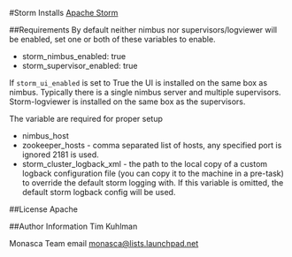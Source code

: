 #Storm
Installs [Apache Storm](http://storm.incubator.apache.org/)

##Requirements
By default neither nimbus nor supervisors/logviewer will be enabled, set one or both of these variables to enable.
- storm_nimbus_enabled: true
- storm_supervisor_enabled: true

If `storm_ui_enabled` is set to True the UI is installed on the same box as nimbus. Typically there is a single nimbus server and multiple supervisors. Storm-logviewer is installed on the same box as the supervisors.

The variable are required for proper setup
- nimbus_host
- zookeeper_hosts - comma separated list of hosts, any specified port is ignored 2181 is used.
- storm_cluster_logback_xml - the path to the local copy of a custom logback configuration file (you can copy it to the machine in a pre-task) to override the default storm logging with. If this variable is omitted, the default storm logback config will be used.

##License
Apache

##Author Information
Tim Kuhlman

Monasca Team email monasca@lists.launchpad.net
